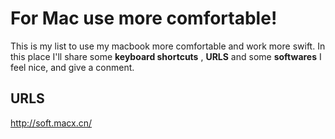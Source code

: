 For Mac use more comfortable!
===

This is my list to use my macbook more comfortable and work more swift. In this place I'll share some **keyboard shortcuts** , **URLS** and some **softwares** I feel nice, and give a conment.


URLS
---
http://soft.macx.cn/